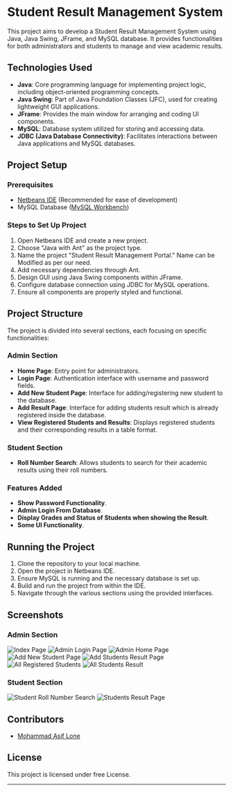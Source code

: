 # Student Result Management System

This project aims to develop a Student Result Management System using Java, Java Swing, JFrame, and MySQL database. It provides functionalities for both administrators and students to manage and view academic results.

## Technologies Used
- **Java**: Core programming language for implementing project logic, including object-oriented programming concepts.
- **Java Swing**: Part of Java Foundation Classes (JFC), used for creating lightweight GUI applications.
- **JFrame**: Provides the main window for arranging and coding UI components.
- **MySQL**: Database system utilized for storing and accessing data.
- **JDBC (Java Database Connectivity)**: Facilitates interactions between Java applications and MySQL databases.

## Project Setup

### Prerequisites
- [Netbeans IDE](https://netbeans.apache.org/download/index.html) (Recommended for ease of development)
- MySQL Database ([MySQL Workbench](https://dev.mysql.com/downloads/windows/installer/8.0.html))

### Steps to Set Up Project
1. Open Netbeans IDE and create a new project.
2. Choose "Java with Ant" as the project type.
3. Name the project "Student Result Management Portal." Name can be Modified as per our need.
4. Add necessary dependencies through Ant.
5. Design GUI using Java Swing components within JFrame.
6. Configure database connection using JDBC for MySQL operations.
7. Ensure all components are properly styled and functional.

## Project Structure

The project is divided into several sections, each focusing on specific functionalities:

### Admin Section
- **Home Page**: Entry point for administrators.
- **Login Page**: Authentication interface with username and password fields.
- **Add New Student Page**: Interface for adding/registering new student to the database.
- **Add Result Page**: Interface for adding students result which is already registered inside the database.
- **View Registered Students and Results**: Displays registered students and their corresponding results in a table format.

### Student Section
- **Roll Number Search**: Allows students to search for their academic results using their roll numbers.

### Features Added
- **Show Password Functionality**.
- **Admin Login From Database**.
- **Display Grades and Status of Students when showing the Result**.
- **Some UI Functionality**.

## Running the Project

1. Clone the repository to your local machine.
2. Open the project in Netbeans IDE.
3. Ensure MySQL is running and the necessary database is set up.
4. Build and run the project from within the IDE.
5. Navigate through the various sections using the provided interfaces.

## Screenshots

 ### Admin Section
![Index Page](images/welcomeSRMS.png)
![Admin Login Page](images/adminLogin.png)
![Admin Home Page](/images/AdminHome.png)
![Add New Student Page](/images/addNewStudent.png)
![Add Students Result Page](/images/addResult.png)
![All Registered Students](/images/registeredStudents.png)
![All Students Result](/images/allStudentsResult.png)

### Student Section
![Student Roll Number Search](/images/searchStudent.png)
![Students Result Page](/images/StudentResult.png)


## Contributors

- [Mohammad Asif Lone](https://github.com/loneasif88)

## License

This project is licensed under free License.

---


